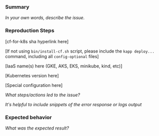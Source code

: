 ### Summary

_In your own words, describe the issue._

### Reproduction Steps
[cf-for-k8s sha hyperlink here]

[If not using `bin/install-cf.sh` script, please include the `kapp deploy...` command, including all `config-optional` files]

[IaaS name(s) here (GKE, AKS, EKS, minikube, kind, etc)]

[Kubernetes version here]

[Special configuration here]

_What steps/actions led to the issue?_

_It's helpful to include snippets of the error response or logs output_

### Expected behavior

_What was the expected result?_
